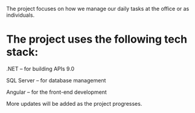 The project focuses on how we manage our daily tasks at the office or as individuals.
# The project uses the following tech stack:

.NET – for building APIs 9.0

SQL Server – for database management

Angular – for the front-end development

More updates will be added as the project progresses.

